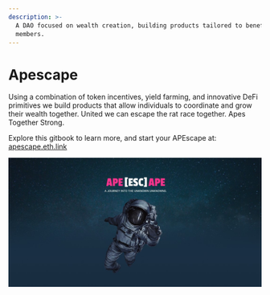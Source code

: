 ```yaml
---
description: >-
  A DAO focused on wealth creation, building products tailored to benefit its
  members.
---
```


# Apescape

Using a combination of token incentives, yield farming, and innovative DeFi primitives we build products that allow individuals to coordinate and grow their wealth together. United we can escape the rat race together. Apes Together Strong.

Explore this gitbook to learn more, and start your APEscape at: [apescape.eth.link](https://apescape.eth.link)

![Wallpaper](<.gitbook/assets/wallpaper.png>)

